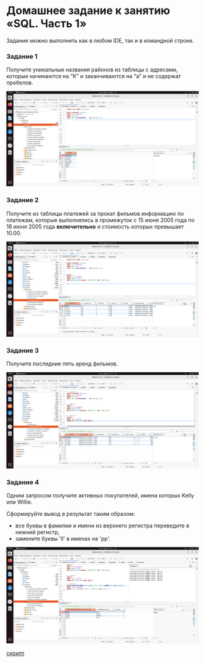 # Домашнее задание к занятию «SQL. Часть 1»

Задание можно выполнить как в любом IDE, так и в командной строке.

### Задание 1

Получите уникальные названия районов из таблицы с адресами, которые начинаются на “K” и заканчиваются на “a” и не содержат пробелов.

![](https://github.com/konstanin-zubenko/SQL1/blob/main/img/400.png)

### Задание 2

Получите из таблицы платежей за прокат фильмов информацию по платежам, которые выполнялись в промежуток с 15 июня 2005 года по 18 июня 2005 года **включительно** и стоимость которых превышает 10.00.

![](https://github.com/konstanin-zubenko/SQL1/blob/main/img/401.png)
### Задание 3

Получите последние пять аренд фильмов.

![](https://github.com/konstanin-zubenko/SQL1/blob/main/img/402.png)
### Задание 4

Одним запросом получите активных покупателей, имена которых Kelly или Willie. 

Сформируйте вывод в результат таким образом:
- все буквы в фамилии и имени из верхнего регистра переведите в нижний регистр,
- замените буквы 'll' в именах на 'pp'.

![](https://github.com/konstanin-zubenko/SQL1/blob/main/img/403.png)


 [скрипт](https://github.com/konstanin-zubenko/SQL1/blob/main/Script-2.sql)


